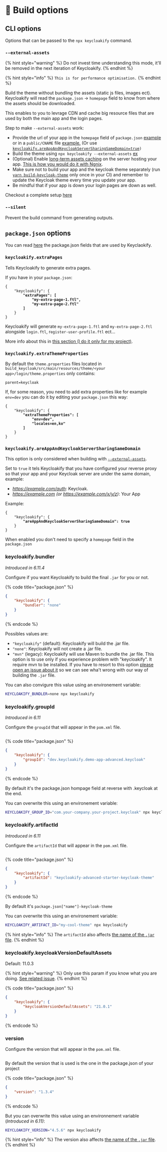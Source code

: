 # 📖 Build options

## CLI options

Options that can be passed to the `npx keycloakify` command.

### `--external-assets`

{% hint style="warning" %}
Do not invest time understanding this mode, it'll be removed in the next iteration of Keycloakify. &#x20;
{% endhint %}

{% hint style="info" %}
`This is for performance optimisation.`
{% endhint %}

Build the theme without bundling the assets (static js files, images ect). Keycloakify will read the `package.json` -> `homepage` field to know from where the assets should be downloaded. &#x20;

This enables to you to levrage CDN and cache big resource files that are used by both the main app and the login pages. &#x20;

Step to make `--external-assets` work: &#x20;

* Provide the url of your app in the `homepage` field of `package.json` [example](https://github.com/garronej/keycloakify-demo-app/blob/7847cc70ef374ab26a6cc7953461cf25603e9a6d/package.json#L2) or in a `public/CNAME` file [example.](https://github.com/garronej/keycloakify-demo-app/blob/main/public/CNAME) (Or use [`keycloakify.areAppAndKeycloakServerSharingSameDomain=true`](build-options.md#keycloakify.isappandkeycloakserversharingsamedomain)`)`
* Build the theme using `npx keycloakify --external-assets` [ex](https://github.com/codegouvfr/keycloakify-starter/blob/38dd7a946e60556cdc85a5579da5dd81783ac84f/.github/workflows/ci.yaml#L27)
* (Optional) Enable [long-term assets caching](https://create-react-app.dev/docs/production-build/#static-file-caching) on the server hosting your app. [This is how you would do it with Ngnix](https://github.com/garronej/keycloakify-demo-app/blob/f08e02e1bd0c67b3cc8d49c03d4dd6d7916f457b/nginx.conf#L17-L29).
* Make sure not to build your app and the keycloak theme separately (run [`yarn build-keycloak-theme`](https://github.com/codegouvfr/keycloakify-starter/blob/ae6bcd89d5898d8de3dea417e4e0acaf1e8ec30c/package.json#L13) only once in your CI) and remember to update the Keycloak theme every time you update your app.
* Be mindful that if your app is down your login pages are down as well.

Checkout a complete setup [here](https://github.com/codegouvfr/keycloakify-starter)

### `--silent`

Prevent the build command from generating outputs. &#x20;

## `package.json` options

You can read [here](https://github.com/InseeFrLab/keycloakify/blob/832434095eac722207c55062fd2b825d1f691722/src/bin/build-keycloak-theme/BuildOptions.ts#L7-L16) the package.json fields that are used by Keyclaokify.&#x20;

### `keycloakify.extraPages`

Tells Keycloakify to generate extra pages. &#x20;

If you have in your `package.json`: &#x20;

<pre class="language-json" data-title="package.json"><code class="lang-json">{
    "keycloakify": {
<strong>        "extraPages": [ 
</strong><strong>            "my-extra-page-1.ftl", 
</strong><strong>            "my-extra-page-2.ftl" 
</strong><strong>        ]
</strong>    }
}
</code></pre>

Keycloakify will generate `my-extra-page-1.ftl` and `my-extra-page-2.ftl` alongside `login.ftl`, r`egister-user-profile.ftl` ect...

More info about this in [this section (I do it only for my project)](limitations.md#i-have-established-that-a-page-that-i-need-isnt-supported-out-of-the-box-by-keycloakify-now-what). &#x20;

### `keycloakify.extraThemeProperties`

By default the `theme.properties` files located in `build_keycloak/src/main/resources/theme/<your app>/login/theme.properties` only contains:&#x20;

```
parent=keycloak
```

If, for some reason, you need to add extra properties like for example `env=dev` you can do it by editing your `package.json` this way: &#x20;

<pre class="language-json" data-title="package.json"><code class="lang-json">{
    "keycloakify": {
<strong>        "extraThemeProperties": [ 
</strong><strong>            "env=dev",
</strong><strong>            "locales=en,ko"
</strong><strong>        ]
</strong>    }
}
</code></pre>

### `keycloakify.areAppAndKeycloakServerSharingSameDomain`

This option is only considered when building with [`--external-assets`](build-options.md#external-assets).  &#x20;

Set to `true` it tels Keycloakify that you have configured your reverse proxy so that your app and your Keycloak server are under the same domain, example: &#x20;

* _https://example.com/auth_: Keycloak.
* _https://example.com (or https://example.com/x/y/z)_: Your App

Example: &#x20;

<pre class="language-json" data-title="package.json"><code class="lang-json">{
    "keycloakify": {
<strong>        "areAppAndKeycloakServerSharingSameDomain": true
</strong>    }
}
</code></pre>

When enabled you don't need to specify a `homepage` field in the `package.json`

### keycloakify.bundler&#x20;

_Introduced in 6.11.4_

Configure if you want Keycloakify to build the final `.jar` for you or not. &#x20;

{% code title="package.json" %}
```json
{
    "keycloakify": {
        "bundler": "none"
    }
}
```
{% endcode %}

Possibles values are: &#x20;

* `"keycloakify"` (default): Keycloakify will build the .jar file.
* `"none"`: Keycloakify will not create a .jar file.
* `"mvn"` (legacy): Keycloakify will use Maven to bundle the .jar file. This option is to use only if you experience problem with "keycloakify". It require mvn to be installed. If you have to resort to this option [please open an issue about it](https://github.com/InseeFrLab/keycloakify/issues/new) so we can see wha't wrong with our way of building the `.jar` file.&#x20;

You can also convigure this value using an environement variable:&#x20;

```bash
KEYCLOAKIFY_BUNDLER=none npx keycloakify
```

### keycloakify.groupId

_Introduced in 6.11_

Configure the `groupId` that will appear in the `pom.xml` file. &#x20;

<figure><img src=".gitbook/assets/image (4).png" alt=""><figcaption></figcaption></figure>

{% code title="package.json" %}
```json
{
    "keycloakify": {
        "groupId": "dev.keycloakify.demo-app-advanced.keycloak"
    }
}
```
{% endcode %}

By default it's the package.json hompage field at reverse with .keycloak at the end. &#x20;

You can overwrite this using an environement variable:&#x20;

```bash
KEYCLOAKIFY_GROUP_ID="com.your-company.your-project.keycloak" npx keycloakify
```

### keycloakify.artifactId

_Introduced in 6.11_

Configure the `artifactId` that will appear in the `pom.xml` file. &#x20;

<figure><img src=".gitbook/assets/image (2).png" alt=""><figcaption></figcaption></figure>

{% code title="package.json" %}
```json
{
    "keycloakify": {
        "artifactId": "keycloakify-advanced-starter-keycloak-theme"
    }
}
```
{% endcode %}

By default it's `package.json["name"]-keycloak-theme`

You can overwrite this using an environement variable:&#x20;

```bash
KEYCLOAKIFY_ARTIFACT_ID="my-cool-theme" npx keycloakify
```

{% hint style="info" %}
The `artifactId` also affects [the name of the `.jar` file](https://github.com/InseeFrLab/keycloakify/blob/9f72024c61b1b36d71a42b242c05d7ac793e049b/src/bin/keycloakify/generateJavaStackFiles.ts#L85).
{% endhint %}

### keycloakify.keycloakVersionDefaultAssets

Default: 11.0.3

{% hint style="warning" %}
Only use this param if you know what you are doing. [See related issue](https://github.com/keycloakify/keycloakify/issues/276).
{% endhint %}

{% code title="package.json" %}
```json
{
    "keycloakify": {
        "keycloakVersionDefaultAssets": "21.0.1"
    }
}
```
{% endcode %}

### version

Configure the version that will appear in the `pom.xml` file. &#x20;

<figure><img src=".gitbook/assets/image (3).png" alt=""><figcaption></figcaption></figure>

By default the version that is used is the one in the package.json of your project

{% code title="package.json" %}
```json
{
    "version": "1.3.4"
}
```
{% endcode %}

But you can overwrite this value using an environnement variable (_Introduced in 6.11)_:&#x20;

```bash
KEYCLOAKIFY_VERSION="4.5.6" npx keycloakify
```

{% hint style="info" %}
The version also affects [the name of the `.jar` file](https://github.com/InseeFrLab/keycloakify/blob/9f72024c61b1b36d71a42b242c05d7ac793e049b/src/bin/keycloakify/generateJavaStackFiles.ts#L85).
{% endhint %}

